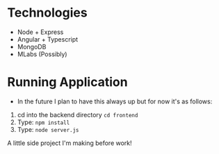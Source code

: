 # Technologies
- Node + Express
- Angular + Typescript
- MongoDB
- MLabs (Possibly)

# Running Application
 - In the future I plan to have this always up but for now it's as follows:
1. cd into the backend directory `cd frontend`
2. Type: `npm install`
2. Type: `node server.js`

A little side project I'm making before work!